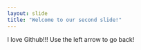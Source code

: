 ```yaml
---
layout: slide
title: "Welcome to our second slide!"
---
```

I love Github!!!
Use the left arrow to go back!

